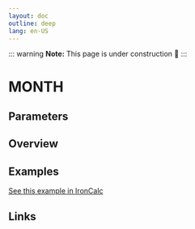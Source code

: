 ```yaml
---
layout: doc
outline: deep
lang: en-US
---
```


::: warning
**Note:** This page is under construction 🚧
:::

# MONTH

## Parameters

## Overview

## Examples

[See this example in IronCalc](https://app.ironcalc.com/?filename=month)

## Links